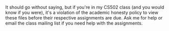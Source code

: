 It should go without saying, but if you're in my CS502 class (and you would
know if you were), it's a violation of the academic honesty policy to view
these files before their respective assignments are due. Ask me for help or
email the class mailing list if you need help with the assignments.
